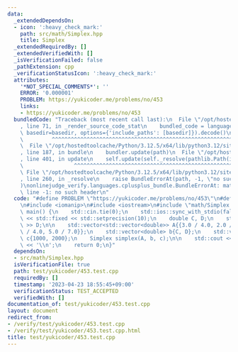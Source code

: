 ```yaml
---
data:
  _extendedDependsOn:
  - icon: ':heavy_check_mark:'
    path: src/math/Simplex.hpp
    title: Simplex
  _extendedRequiredBy: []
  _extendedVerifiedWith: []
  _isVerificationFailed: false
  _pathExtension: cpp
  _verificationStatusIcon: ':heavy_check_mark:'
  attributes:
    '*NOT_SPECIAL_COMMENTS*': ''
    ERROR: '0.000001'
    PROBLEM: https://yukicoder.me/problems/no/453
    links:
    - https://yukicoder.me/problems/no/453
  bundledCode: "Traceback (most recent call last):\n  File \"/opt/hostedtoolcache/Python/3.12.5/x64/lib/python3.12/site-packages/onlinejudge_verify/documentation/build.py\"\
    , line 71, in _render_source_code_stat\n    bundled_code = language.bundle(stat.path,\
    \ basedir=basedir, options={'include_paths': [basedir]}).decode()\n          \
    \         ^^^^^^^^^^^^^^^^^^^^^^^^^^^^^^^^^^^^^^^^^^^^^^^^^^^^^^^^^^^^^^^^^^^^^^^^^^^^^^^^^\n\
    \  File \"/opt/hostedtoolcache/Python/3.12.5/x64/lib/python3.12/site-packages/onlinejudge_verify/languages/cplusplus.py\"\
    , line 187, in bundle\n    bundler.update(path)\n  File \"/opt/hostedtoolcache/Python/3.12.5/x64/lib/python3.12/site-packages/onlinejudge_verify/languages/cplusplus_bundle.py\"\
    , line 401, in update\n    self.update(self._resolve(pathlib.Path(included), included_from=path))\n\
    \                ^^^^^^^^^^^^^^^^^^^^^^^^^^^^^^^^^^^^^^^^^^^^^^^^^^^^^^^^^\n \
    \ File \"/opt/hostedtoolcache/Python/3.12.5/x64/lib/python3.12/site-packages/onlinejudge_verify/languages/cplusplus_bundle.py\"\
    , line 260, in _resolve\n    raise BundleErrorAt(path, -1, \"no such header\"\
    )\nonlinejudge_verify.languages.cplusplus_bundle.BundleErrorAt: math/Simplex.hpp:\
    \ line -1: no such header\n"
  code: "#define PROBLEM \"https://yukicoder.me/problems/no/453\"\n#define ERROR 0.000001\n\
    \n#include <iomanip>\n#include <iostream>\n#include \"math/Simplex.hpp\"\n\nint\
    \ main() {\n    std::cin.tie(0);\n    std::ios::sync_with_stdio(false);\n    std::cout\
    \ << std::fixed << std::setprecision(10);\n    double C, D;\n    std::cin >> C\
    \ >> D;\n\n    std::vector<std::vector<double>> A{{3.0 / 4.0, 2.0 / 7.0}, {1.0\
    \ / 4.0, 5.0 / 7.0}};\n    std::vector<double> b{C, D};\n    std::vector<double>\
    \ c{1000, 2000};\n    Simplex simplex(A, b, c);\n\n    std::cout << simplex.opt\
    \ << '\\n';\n    return 0;\n}"
  dependsOn:
  - src/math/Simplex.hpp
  isVerificationFile: true
  path: test/yukicoder/453.test.cpp
  requiredBy: []
  timestamp: '2023-04-23 18:55:45+09:00'
  verificationStatus: TEST_ACCEPTED
  verifiedWith: []
documentation_of: test/yukicoder/453.test.cpp
layout: document
redirect_from:
- /verify/test/yukicoder/453.test.cpp
- /verify/test/yukicoder/453.test.cpp.html
title: test/yukicoder/453.test.cpp
---
```

